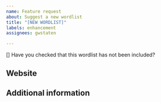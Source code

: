 ```yaml
---
name: Feature request
about: Suggest a new wordlist
title: "[NEW WORDLIST]"
labels: enhancement
assignees: gwstaten

---
```


[] Have you checked that this wordlist has not been included?

## Website
<!-- Link to wordle clone website. -->

## Additional information
<!-- Add any additional information. -->
